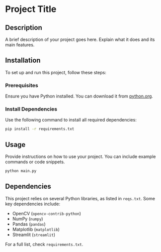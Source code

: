 # Project Title

## Description

A brief description of your project goes here. Explain what it does and its main features.

## Installation

To set up and run this project, follow these steps:

### Prerequisites

Ensure you have Python installed. You can download it from [python.org](https://www.python.org/).

### Install Dependencies

Use the following command to install all required dependencies:

```sh
pip install -r requirements.txt
```

## Usage

Provide instructions on how to use your project. You can include example commands or code snippets.

```sh
python main.py
```

## Dependencies

This project relies on several Python libraries, as listed in `reqs.txt`. Some key dependencies include:

- OpenCV (`opencv-contrib-python`)
- NumPy (`numpy`)
- Pandas (`pandas`)
- Matplotlib (`matplotlib`)
- Streamlit (`streamlit`)

For a full list, check `requirements.txt`.



